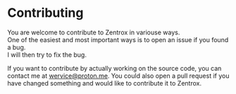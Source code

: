 # Contributing
You are welcome to contribute to Zentrox in variouse ways.   
One of the easiest and most important ways is to open an issue if you found a bug.   
I will then try to fix the bug.

If you want to contribute by actually working on the source code, you can contact me at
wervice@proton.me. 
You could also open a pull request if you have changed something and would like to contribute it to Zentrox.
